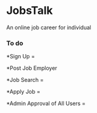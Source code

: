 # JobsTalk
An online job career for individual

### To do
*Sign Up = 

*Post Job Employer

*Job Search =

*Apply Job =

*Admin Approval of All Users =
